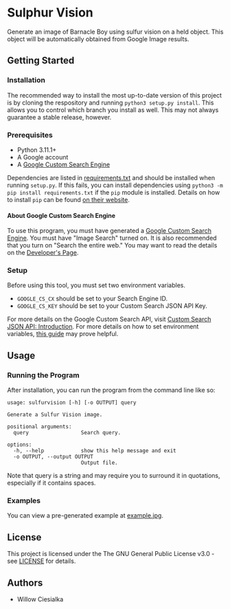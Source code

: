 # Sulphur Vision
Generate an image of Barnacle Boy using sulfur vision on a held object. This object will be automatically obtained from Google Image results.

## Getting Started

### Installation

The recommended way to install the most up-to-date version of this project is by cloning the respository and running `python3 setup.py install`. This allows you to control which branch you install as well. This may not always guarantee a stable release, however.

### Prerequisites

* Python 3.11.1+
* A Google account
* A [Google Custom Search Engine](https://cse.google.com/cse/all)

Dependencies are listed in [requirements.txt](requirements.txt) and should be installed when running `setup.py`. If this fails, you can install dependencies using `python3 -m pip install requirements.txt` if the `pip` module is installed. Details on how to install `pip` can be found [on their website](https://pip.pypa.io/en/stable/installing/).

#### About Google Custom Search Engine

To use this program, you must have generated a [Google Custom Search Engine](https://cse.google.com/cse/all). You must have "Image Search" turned on. It is also recommended that you turn on "Search the entire web." You may want to read the details on the [Developer's Page](https://developers.google.com/custom-search/v1/overview).

### Setup

Before using this tool, you must set two environment variables. 

* `GOOGLE_CS_CX` should be set to your Search Engine ID.
* `GOOGLE_CS_KEY` should be set to your Custom Search JSON API Key.

For more details on the Google Custom Search API, visit [Custom Search JSON API: Introduction](https://developers.google.com/custom-search/v1/introduction). For more details on how to set environment variables, [this guide](https://www3.ntu.edu.sg/home/ehchua/programming/howto/Environment_Variables.html) may prove helpful.

## Usage

### Running the Program

After installation, you can run the program from the command line like so:

```
usage: sulfurvision [-h] [-o OUTPUT] query

Generate a Sulfur Vision image.

positional arguments:
  query                 Search query.

options:
  -h, --help            show this help message and exit
  -o OUTPUT, --output OUTPUT
                        Output file.
```

Note that query is a string and may require you to surround it in quotations, especially if it contains spaces.

### Examples

You can view a pre-generated example at [example.jpg](example.jpg).

## License

This project is licensed under the The GNU General Public License v3.0 - see [LICENSE](LICENSE) for details.

## Authors

* Willow Ciesialka
